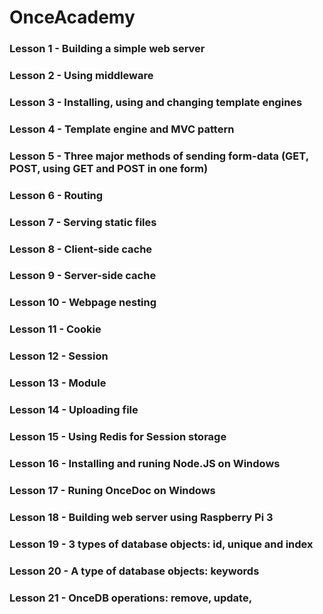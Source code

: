 # OnceAcademy
### Lesson 1 - Building a simple web server  
### Lesson 2 - Using middleware  
### Lesson 3 - Installing, using and changing template engines  
### Lesson 4 - Template engine and MVC pattern  
### Lesson 5 - Three major methods of sending form-data (GET, POST, using GET and POST in one form)  
### Lesson 6 - Routing  
### Lesson 7 - Serving static files  
### Lesson 8 - Client-side cache  
### Lesson 9 - Server-side cache  
### Lesson 10 - Webpage nesting  
### Lesson 11 - Cookie  
### Lesson 12 - Session  
### Lesson 13 - Module  
### Lesson 14 - Uploading file  
### Lesson 15 - Using Redis for Session storage  
### Lesson 16 - Installing and runing Node.JS on Windows  
### Lesson 17 - Runing OnceDoc on Windows  
### Lesson 18 - Building web server using Raspberry Pi 3  
### Lesson 19 - 3 types of database objects: id, unique and index  
### Lesson 20 - A type of database objects: keywords  
### Lesson 21 - OnceDB operations: remove, update, 